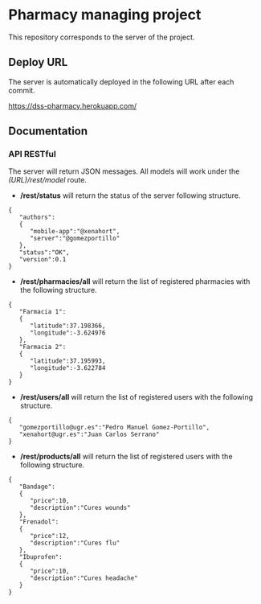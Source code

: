 # Pharmacy managing project

This repository corresponds to the server of the project.

## Deploy URL

The server is automatically deployed in the following URL after each commit.

https://dss-pharmacy.herokuapp.com/

## Documentation

### API RESTful

The server will return JSON messages. All models will work under the _(URL)/rest/model_ route.

* **/rest/status** will return the status of the server following structure.

```
{  
   "authors":
   {  
      "mobile-app":"@xenahort",
      "server":"@gomezportillo"
   },
   "status":"OK",
   "version":0.1
}
```

* **/rest/pharmacies/all** will return the list of registered pharmacies with the following structure.

```
{  
   "Farmacia 1":
   {  
      "latitude":37.198366,
      "longitude":-3.624976
   },
   "Farmacia 2":
   {  
      "latitude":37.195993,
      "longitude":-3.622784
   }
}
```

* **/rest/users/all** will return the list of registered users with the following structure.

```
{  
   "gomezportillo@ugr.es":"Pedro Manuel Gomez-Portillo",
   "xenahort@ugr.es":"Juan Carlos Serrano"
}
```

* **/rest/products/all** will return the list of registered users with the following structure.

```
{
   "Bandage":
   {
      "price":10,
      "description":"Cures wounds"
   },
   "Frenadol":
   {
      "price":12,
      "description":"Cures flu"
   },
   "Ibuprofen":
   {
      "price":10,
      "description":"Cures headache"
   }
}
```
